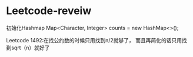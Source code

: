 # Leetcode-reveiw


初始化Hashmap
Map<Character, Integer> counts = new HashMap<>();


Leetcode 1492:在找公约数的时候只用找到n/2就够了， 而且再简化的话只用找到sqrt（n）就好了

